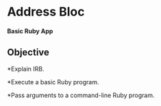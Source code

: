 # Address Bloc
#### Basic Ruby App

## Objective

*Explain IRB.

*Execute a basic Ruby program.

*Pass arguments to a command-line Ruby program.
